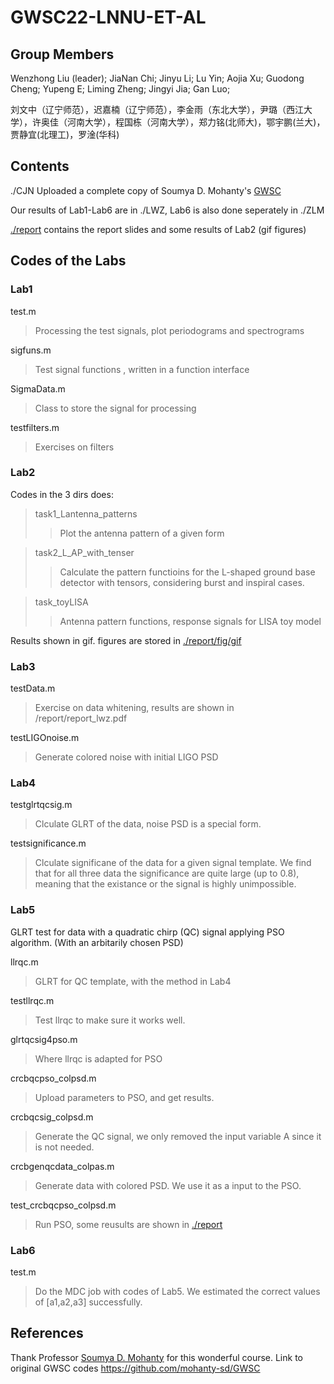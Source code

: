 #  GWSC22-LNNU-ET-AL
## Group Members

Wenzhong Liu (leader); JiaNan Chi; Jinyu Li; Lu Yin; Aojia Xu; Guodong Cheng; Yupeng E; Liming Zheng; Jingyi Jia; Gan Luo;

刘文中（辽宁师范），迟嘉楠（辽宁师范），李金雨（东北大学），尹璐（西江大学），许奥佳（河南大学），程国栋（河南大学），郑力铭(北师大)，鄂宇鹏(兰大)，贾静宜(北理工)，罗淦(华科)

## Contents

./CJN Uploaded a complete copy of Soumya D. Mohanty's [GWSC](https://github.com/mohanty-sd/GWSC)

Our results of Lab1-Lab6 are in ./LWZ, Lab6 is also done seperately in ./ZLM

[./report](https://github.com/octogen4/GWSC22-LNNU-ET-AL/tree/master/report) contains the report slides and some results of Lab2 (gif figures)

## Codes of the Labs


### Lab1

test.m
  >Processing the test signals, plot periodograms and spectrograms
  
sigfuns.m                   
  >Test signal functions , written in a function interface
  
SigmaData.m                 
  >Class to store the signal for processing
  
testfilters.m               
  >Exercises on filters

### Lab2

Codes in the 3 dirs does:
>task1_Lantenna_patterns   
  >>Plot the antenna pattern of a given form
  
>task2_L_AP_with_tenser    
  >>Calculate the pattern functioins for the L-shaped ground base detector with tensors, considering burst and inspiral cases.

>task_toyLISA              
  >>Antenna pattern functions, response signals for LISA toy model

Results shown in gif. figures are stored in [./report/fig/gif](https://github.com/octogen4/GWSC22-LNNU-ET-AL/tree/master/report/fig/gif)
    
### Lab3

testData.m                  
>Exercise on data whitening, results are shown in /report/report_lwz.pdf

testLIGOnoise.m             
>Generate colored noise with initial LIGO PSD

### Lab4

testglrtqcsig.m 
>Clculate GLRT of the data, noise PSD is a special form.

testsignificance.m
>Clculate significane of the data for a given signal template. We find that for all three data the significance are quite large (up to 0.8), meaning that the existance or the signal is highly unimpossible.

### Lab5
GLRT test for data with a quadratic chirp (QC) signal applying PSO algorithm. (With an arbitarily chosen PSD)

llrqc.m
> GLRT for QC template, with the method in Lab4

testllrqc.m
> Test llrqc to make sure it works well.

glrtqcsig4pso.m
> Where llrqc is adapted for PSO

crcbqcpso_colpsd.m
> Upload parameters to PSO, and get results.

crcbqcsig_colpsd.m
> Generate the QC signal, we only removed the input variable A since it is not needed.

crcbgenqcdata_colpas.m
> Generate data with colored PSD. We use it as a input to the PSO.


test_crcbqcpso_colpsd.m
> Run PSO, some reusults are shown in [./report](https://github.com/octogen4/GWSC22-LNNU-ET-AL/tree/master/report)


### Lab6
test.m
> Do the MDC job with codes of Lab5. We estimated the correct values of [a1,a2,a3] successfully.

## References

Thank Professor [Soumya D. Mohanty](https://github.com/mohanty-sd/) for this wonderful course.
Link to original GWSC codes  https://github.com/mohanty-sd/GWSC

